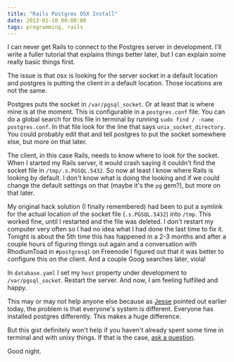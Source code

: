 ```yaml
---
title: "Rails Postgres OSX Install"
date: 2013-01-10 00:00:00
tags: programming, rails
---
```


I can never get Rails to connect to the Postgres server in development. I'll write a fuller tutorial that explains things better later, but I can explain some really basic things first.

The issue is that osx is looking for the server socket in a default location and postgres is putting the client in a default location. Those locations are not the same.

Postgres puts the socket in `/var/pgsql_socket`. Or at least that is where mine is at the moment. This is configurable in a `postgres.conf` file. You can do a global search for this file in terminal by running `sudo find / -name postgres.conf`. In that file look for the line that says `unix_socket_directory`. You could probably edit that and tell postgres to put the socket somewhere else, but more on that later.

The client, in this case Rails, needs to know where to look for the socket. When I started my Rails server, it would crash saying it couldn't find the socket file in `/tmp/.s.PGSQL.5432`. So now at least I know where Rails is looking by default. I don't know what is doing the looking and if we could change the default settings on that (maybe it's the `pg` gem?), but more on that later.

My original hack solution (I finally remembered) had been to put a symlink for the actual location of the socket file (`.s.PGSQL.5432`) into `/tmp`. This worked fine, until I restarted and the file was deleted. I don't restart my computer very often so I had no idea what I had done the last time to fix it. Tonight is about the 5th time this has happened in a 2-3 months and after a couple hours of figuring things out again and a conversation with RhodiumToad in `#postgresql` on Freenode I figured out that it was better to configure this on the client. And a couple Goog searches later, viola!

In `database.yaml` I set my `host` property under development to `/var/pgsql_socket`. Restart the server. And now, I am feeling fulfilled and happy.

This may or may not help anyone else because as [Jesse](//github.com/jfarmer) pointed out earlier today, the problem is that everyone's system is different. Everyone has installed postgres differently. This makes a huge difference.

But this gist definitely won't help if you haven't already spent some time in terminal and with unixy things. If that is the case, [ask a question](http://youtu.be/SLYMLt4MQ0Y?t=10m05s).

Good night.
